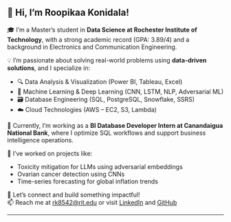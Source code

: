 ## 👋 Hi, I’m Roopikaa Konidala!

🎓 I’m a Master’s student in **Data Science at Rochester Institute of Technology**, with a strong academic record (GPA: 3.89/4) and a background in Electronics and Communication Engineering.

💡 I’m passionate about solving real-world problems using **data-driven solutions**, and I specialize in:
- 🔍 Data Analysis & Visualization (Power BI, Tableau, Excel)
- 🧠 Machine Learning & Deep Learning (CNN, LSTM, NLP, Adversarial ML)
- 🗃️ Database Engineering (SQL, PostgreSQL, Snowflake, SSRS)
- ☁️ Cloud Technologies (AWS – EC2, S3, Lambda)

💼 Currently, I’m working as a **BI Database Developer Intern at Canandaigua National Bank**, where I optimize SQL workflows and support business intelligence operations.

🚀 I’ve worked on projects like:
- Toxicity mitigation for LLMs using adversarial embeddings
- Ovarian cancer detection using CNNs
- Time-series forecasting for global inflation trends

🔗 Let’s connect and build something impactful!  
📫 Reach me at rk8542@rit.edu or visit [LinkedIn]([https://www.linkedin.com/in/YOUR-USERNAME](https://www.linkedin.com/in/roopikaa-konidala-32433b1aa/)) and [GitHub]([https://github.com/YOUR-USERNAME](https://github.com/Roopikaa))

---
